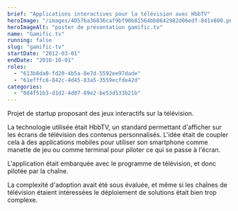 ```yaml
---
brief: "Applications interactives pour la télévision avec HbbTV"
heroImage: "/images/40576a36836caf9bf90b81564bb8642982d06edf-841x800.png"
heroImageAlt: "poster de présentation gamific.tv"
name: "Gamific.tv"
running: false
slug: "gamific-tv"
startDate: "2012-03-01"
endDate: "2016-10-01"
roles:
  - "613b8da0-fd20-4b5a-8e7d-5592ee97dade"
  - "61efffc6-842c-4d45-83a5-3559ecfde42d"
categories:
  - "0d4f51b3-d1d2-4d07-89e2-be53d533b21b"
---
```


Projet de startup proposant des jeux interactifs sur la télévision.

La technologie utilisée était HbbTV, un standard permettant d'afficher sur les écrans de télévision des contenus personnalisés. L'idée était de coupler cela à des applications mobiles pour utiliser son smartphone comme manette de jeu ou comme terminal pour piloter ce qui se passe à l'écran.

L'application était embarquée avec le programme de télévision, et donc pilotée par la chaîne.

La complexité d'adoption avait été sous évaluée, et même si les chaînes de télévision étaient intéressées le déploiement de solutions était bien trop complexe.
